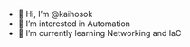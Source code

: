 - 👋 Hi, I’m @kaihosok
- 👀 I’m interested in Automation
- 🌱 I’m currently learning Networking and IaC


<!---
kaihosok/kaihosok is a ✨ special ✨ repository because its `README.md` (this file) appears on your GitHub profile.
You can click the Preview link to take a look at your changes.
--->

